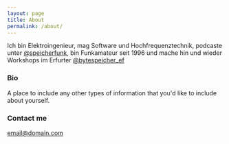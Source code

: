 ```yaml
---
layout: page
title: About
permalink: /about/
---
```


Ich bin Elektroingenieur, mag Software und Hochfrequenztechnik, podcaste unter [@speicherfunk](https://twitter.com/speicherfunk), bin Funkamateur seit 1996 und mache hin und wieder Workshops im Erfurter [@bytespeicher_ef](https://www.bytespeicher.org)

### Bio

A place to include any other types of information that you'd like to include about yourself.

### Contact me

[email@domain.com](mailto:email@domain.com)
